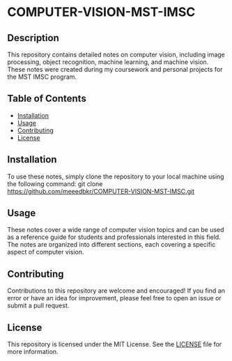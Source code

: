 # COMPUTER-VISION-MST-IMSC

## Description
This repository contains detailed notes on computer vision, including image processing, object recognition, machine learning, and machine vision. These notes were created during my coursework and personal projects for the MST IMSC program.

## Table of Contents
- [Installation](#installation)
- [Usage](#usage)
- [Contributing](#contributing)
- [License](#license)

## Installation
To use these notes, simply clone the repository to your local machine using the following command:
git clone https://github.com/meeedbkr/COMPUTER-VISION-MST-IMSC.git


## Usage
These notes cover a wide range of computer vision topics and can be used as a reference guide for students and professionals interested in this field. The notes are organized into different sections, each covering a specific aspect of computer vision. 

## Contributing
Contributions to this repository are welcome and encouraged! If you find an error or have an idea for improvement, please feel free to open an issue or submit a pull request.

## License
This repository is licensed under the MIT License. See the [LICENSE](LICENSE) file for more information.


